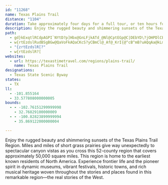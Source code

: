 ```yaml
---
id: "11268"
name: Texas Plains Trail
distance: "1104"
duration: Take approximately four days for a full tour, or ten hours for a quick look.
description: Enjoy the rugged beauty and shimmering sunsets of the Texas Plains Trail Region. Miles and miles of short grass prairies give way unexpectedly to spectacular canyon vistas as you cross this 52-county region that covers approximately 50,000 square miles.
path:
  - gd}kExqtlRCdpAGPI`NYtD?p]Hbx@GnLFjkATd_@Nl@CptEGp@C|DEbYD\?jOHPDlCB|YClwDNd`IOth@ErCo@tHgXp|Ao@|FSnFKjTMpAc@`S_@rfAkBtkHSdqASn^Alo@o@xyBSp[?zQO|O_@lJss@tsJe@tN_A~oDmAllDEzj@_@bnAHtMNfCBzC?nJFn@E~_@]~x@e@l{BS`]e@xwB_@jcA?fYOzY_@nGi@vDu@vDgBxFa]j{@oBfGcApEw@hIQjE}@htCo@fbDe@vwAWfqAaB`bGqBvrJUle@[zGc@xD}@~DoA`E_C`FqElGk`FrbGy_CzsCwd@lj@_ElE}`CtuCczA|gBayAtgB{UbYmAdBgCnF{@dDc@fCS~EGbRssEkB}{@OmFRe]zDiDPac@CsZOsGL}Fj@kXrFmD`@iId@gMJojAKuuBeAyzDuA_nAw@oaE{AsEq@yA]_xBwi@usAg\kI}Bs{@w[gNqFeHuDe^aUeIuEaCeAwDgAuHkA_FO}DBudCdR}GT_SDu`Aa@kmFkAmwJkCwFGiBQmFaAiAc@}EcAmC]mDMkoCgC}yBeBorEuEwlEyDwD_@sCi@sCy@aD{AuCmBghA__AwLqKoBaCgDuFmBsF}AmHa@{DIqEr@y_DTqg@bAgrDIqSz@}nE|DchP[yKmDi_@[eMnAk_FnAg|DR_pAdA_eDyyAw@syA_@iwF{BwVYsl@Cao@e@qeDcAmBKoCe@y@YoLuGoBk@gBSiCFmBb@uB`AaHrEuBn@w@J_EDyZSoC@iANyAXoBt@wHpFwB~@}Cf@mEDsj@QsrEgCunDuBegA_AanBy@smKmGiKKiPsBcG_@od@c@o}@Uw{ImEizAeA_zB{@qDFwDl@_C~@eOnImCnAiE`A}CRe|NgG{fDgBqvCeAe@EsAmAsDr@oGPenB_Awx@x@wdBk@yc@_@_dAW{YB}JQml@a@mgBk@cYYiN]c_CuA_sFkCmtEuAw_@CyzFoBwyKmCuz@e@iYDqg@yAeQWexBq@qiCa@ob@QuHB_xAe@oQ?{AD_J~@qJxBua@jOaw@bZsdDxmA_dAf`@eLdEoGrBoIzAgIj@uABywAW}DMyC]wEmAqH{DugHcqGce@ya@uByAgCqAqM{EwB_AwjFaoBmFgCmF_EqDyDoC{DefA}dBmDgFsDuEuByBuLoKsdA{|@wVqTuM{Naa@sq@uNgWep@iiA{HcMsGuIgi@{p@qHsJgZcg@{EyGuEaFaf@}d@}FiE}DyBsEsBmUgJuLsD}B_@iI_Ayt@eGaGYmEu@oBw@iBaA}CqBeq@mf@aDoBoB_AuDiAwCm@wCSsCGsEXqWzD}Fb@qFWkReDwE_@{b@XaEJwLpAam@nH{Dl@yBj@}EpByp@x]cYtOuBz@kD~@iCd@uBLgTX}Eh@oB`@sRxFoaAvZ_RfGyFtAgD\iEPapBtBkFVwLzA{NpBkEfAwEzBeDhCyCzCcShUaBxAuE~C}B`AmRrGoB`A}DxCoObPoCpBqC~A{B~@ygAfb@eEzBeBrAyC|CiL|OuA~A}AzAcDlB{Aj@gB^sBRgLPqF`@mB\eP`EmF|B}Z~QqGdDsOfEif@|L_p@xUeCbAsChB}EnEkZfb@a_A~fAgCpDaTr]gEdGmDfDgFrCcFjBcDf@eMdAeH`@uBA}CSwm@wKoGgB_j@wRuH_Bq`@iH|D}_@j@_Dv@yCbBoDlXi_@xBcDtAqCpXiw@|@gD^mCPmC?}CK}DsV{jD]gDwHuk@q@gEm@aCcCkGyAmCiBgCmEsEqG{D}g@}XwBqAqBaB}CgEqAsCk@_By@{DSwAUmGHiRZi{COgHa@gIcA{IaHqh@c@wFGeFPoFr@_H`FwUp@aE~@aJf@mJDgBHyqBNqiDh@qaDPek@ParDJ_]?mxAb@ypEJgvCXygCRop@@arB_NrAsgDw@wWBo~AYcfAYsC]cDm@kEgB{b@aXwYcQmFeBcDi@gDWiD?mnA`He{A~Hgs@bEcCPmAVmFzA}ElCswAlcAoAv@sCfA}Ad@yE|@_BLqGDqCEyFD_pASoIRSLgHJukCm@t@khIbAi~GN{PbAw]N}MCs_HEmIiAwPsDcZsQarAu@_Hc@wGS_HA_HN}G^yGr@yG`AoGvAoGheAksDv\ejA|D_Pn@wDn@cFf@eGTaFDmKIkkDD{JIat@Fm|@Igx@D}p@Owy@Hwx@`GeeBjDa_A`E{mAdM_lD^gK^mGlAiKhAgGxAaGbDqJ|BcFdNcVri@_~@~A_DpCyGzBmH|BaKvA{Jj@aJTcHB{MiAqiCkK}`CY{K?sMhEifAfD_v@b@wGh@yFbBaJxDiNfEmM|l@pClC@pHQnd@yAfCP~AVtBt@`CrAxAjAhAjAxc@fi@dNtPdCdCjEnCffArm@~DfB~Bl@xCj@vCRfk@b@nELtDn@dCjAdCxAnBpBt@dAbCnEx@xBfEdT~@vDbA`DhB~DvHvMzOfWfFrFjCfBjBdAvGlCzNfEzbA|WvEt@pCbAfa@xSrCdB`FpElCtD|BnEhU`s@~@jEb@fENlFI`EsErm@c@lDs@rDeB|FwRvd@{@`CcAlFMjBAlEJrCbAxF|H~Yp@tB~B~F|DlI|ArDdArBpA`BzA|AhBbAhBv@nBf@vBVlDE~B[rBi@jF_D|EcElLeLrC{CtEoGzOqX|@eAjAm@|JqApBm@fqAieAtDcEjAyBnA}ChAgFd@iGB_B_@kVOg[iJqPaIsUyQa]?iJnAwGxQkYtn@us@jYcb@~HyG`IoApUwBxLqKxLiOfEwGpP}t@pFiEhYoFhE_DfJ{VpKqKrd@oAppA?vG?hEwBp@}DUsAwG}XBOQyAsEaRoFeSiQ{t@oCeKk@gC{@aF]kDUiGCwd@q@{b@OcXC__@DaREuFUmEc@aDo@qDi@yBuAyD}E}JkQi]uA}C_A}C_AoEYsB_@aFMmEBwBT{AfAeC`CkF`AaAbAG`JF`c@?`FPpE^hD`@\P~A?jCSlDe@p[mGb@WhEm@~BWvBGzDPbh@tGb~@dJdX`C~]`GxC~@~ShIrBj@luAtVviA|SbPtB~MdCtC^|AD`OsAfCw@hB{@~\sSrDuAhh@{IzGmAhCq@nCqAtZ}ObC_AxBa@|J}@hEAtSzA`Nh@`{@rCb[f@jBCpBIvDq@rb@{IhC_@te@yBxa@DrAE~C_@zBk@pAm@rQaK`UcP|GuFxOyRxJcJtD_DdRuMdCsA`Cs@dB]vTuB|EQba@jAjEDxrAgLd^sDxBQjIMjtAm@fuBIl|Ca@z{D|@|sAQ|b@DxAi@tPuKdPuJtHzSd@fAj@d@p@Xl@FtSB|GtQdPxd@|CnI?^RjA`BnG`Rd}@jBpHzE|TnApH`X|pApLpi@rF|XvV|jA|E~Tn@~BzJfe@nJ|c@n@tEjm@ttCtDnQfB~F~@dEhGxZbMdk@x@nEp@jFlDdPfBfKjxCxoNlDjOrXrqA`Hb^pLth@bd@xwBvFrV|GbXhFzVxMno@bAhFlDlUhCdMlf@l}BnFdX`YlsAtH~Z~D`NlDxItIbQxBrF~BlHxM`n@~@hFjOliAfEvWtTbbBNfBB`F[lEwArIeBfIc@xCe@rGC~AJf@GrkBNvpEW`b@BfOKzNDbOf|@|Jb_A`LvCvA`DxCnAh@bWdDlu@lIhT?tCVvDz@xAr@bUrNbA`AlBpC~@tBX~@t@pEHfF?td@TvDl@|DpArEfOpb@jAzCvD`LbEfIhB`D`G~HbEdE`j@td@hS`PlTzQ`_@rYnSfQhn@zg@l|@vs@fGxEhu@|`@rJtDtHlBbFdAd_Ffn@z[~DrHr@rVX~}@Kz{DVfYmA|Sh@bf@?lc@[xw@Z[m{A?iTXaVYid@Zgm@[il@?a^[{Wv@mKw@mcA?si@
  - w{rtEzdslRudBSgBGw@QaVoFkAQaCKcS?yCBmCl@_Af@_KrI{@^cB^mB?uAQqAa@kLmFcLsEqIsBcCQgDRe@PmTrIiB^yCRktB?ciAKkLD_Hv@cEFynARy@kACoHKilF?ssGFqf@GkeEOuBYeBS}@}@mBk@_AuAyAs@i@iB}@cCe@yAGe^FyBUcCkAsBeBsAsBm@yAi@eCWaCCs@oAwbKYi~C?}m@[q{A[wpE[caCAizAm@eeCUsmBIoIg@uaE_AmdEKc|CIq{@B}Pg@u{E|PUv_Aa@~cBYna@YttBk@lbAk@pqCa@niAm@rkBQhpHaBptBYlvA_A|BJzARrBj@bBt@|ApAlf@zj@tCjCbAl@xCz@jWpCdC~@rAhAlAnBdAfD`DlWn@jDl@xB~CzIt@dCxAjOh@xCr@jCbDnHx@~AxAlBxAlAhVjMzE`Dp[~U~A|@jHlCzOzEz_An[vEfBhD~BvM|NhA`BnD|GhEpGnAxAv@j@dCdAxAVlAChCYbCq@`EoB|C_CpCaBfAWrBE~C^pGrCrRnH`CnAzBrBxBlDnAzDxMlf@nAvCpBnCp@j@|BjAtVhJfCjAnMvI`k@~e@tD~BdK~EtJzF~Br@fC^~DDv\eBvK_@zB\lEzAz@JlAD|E]`BJ~M`D`Bn@b@ZnAxAt@vAdAnDfBnIb@lAlAhBxBlAz@LpADbEe@xAGx@FxAf@t@n@nKjKjCvAjCf@z@?bCEtfCiMxNMbf@DnoCEdnGDpfBs@b`C]lCm@xAs@jAy@fBsB|DmHbBgBj@c@lAm@bBa@hDS|~Fw@pqBa@rR@~mEg@xDd@tMvDr@NtAE|A]hBgA`X{WnDwFzY_l@t@mAlAmAfKyGrBeAnCa@hJe@`Cs@bAg@lAcA~BsDxBsFfCgFbt@iqA^eAn@_CViDMc`BTyCp@mCpAqCnByBjCuAtBk@lAEf|@GpiCq@ht@By@y~Hb@uLd@sFxAaL~RyaAh@_EXeJE{}A?mx@DyAXoDn@kDrz@kiEQKDgCI{Q[_pHWwfCOs}DQsgACsf@EuISeCeBqKw@eCiGuO}FcPs@wB]yBAoDXgCtAwDrCcEh@kAXkB@_AOgBa@sAmCuFqCkE[gB?yBrAsN?y@OmAs@{AiDsCi@w@_@aAg@sDGwADuBTmAr@wCDi@OiEu@cFYsF^mChA_ER_C@y@Ea@y@eBmC_As@mAWgAQmBw@yFYyAgBaEoB_He@aCGkCVmBxBgIrA}KJmDCwEa@uFgDgUgHa`@cE}XcBmMqEgXaAwEm@eB_BiDkI{Oi`@{q@qLwUaFyHyHoOsWse@qc@cw@ig@c~@mKwQwAaDeCsEaEgG_@_@cDyBuLkF}{@mX}CkAyC_BuP}Lqu@yk@iDsC_DeEwHcN}A_EiAcEa\{wAoMmj@k@aBm@sAyAcCcB{AgAs@wB_A}UsIG[Ho@`BYnAc@dBqAv@eA|IoRtEuKdAyDt@{Db@gEdAsPb@gDhAiFx@mC`\o|@|CmEhBgBxQuIhEsClDkD`HgKnAkAlAo@lBi@~BGhZdCxMW|Iv@lDK`HmB~QyH|B[zH@hEgAdGeCxYgNbAUbBOfBHz@L~@^dAp@`W|UlG|IpAv@jBt@`CThBKlG_Bxu@aXhEi@|C@vDXnBb@hBr@vDtCvDxEfNbOxCdBvCp@xAHbC?z[u@`Ig@~s@mK|TmDnBk@nEmB`EsCdFaE~C_Bzs@uVnIuBnAQve@gChFm@nBc@|Bu@lEoB`j@mX~AsAlCwChC}D`HyLx@kAhDgDvh@a]j_Aml@hA_AhBsB`AkBnMk^XmAre@SjY@p^MrR@|g@SjPDtBPpCd@xlDzq@jDh@~G\f~@y@lnAk@fg@m@p]QjGSveBqRbbE{`@zHg@`JJjhBlHlD?r{A{Ihf@mCjJ_@pFl@tTxGd[vJvDv@~BT`IC`q@kEly@m@fZElEX`Ed@tVzDjIdAr`@zJ`Er@`BLrOOdj@oA~N[zCY~Be@dBy@bPcLlBcAhBm@rBa@vJQjgCg@jgBo@byBc@bFEhCOb@IfFeCdLmIrdCmnBh^eX~z@gq@xr@si@bnBo{A~c@a]fDyCjFsDhFkBvBMtu@_@re@f@b}CM`OLrERxAPlA^tPhHlRpKjtBzgArE~AlDx@nQlDhZ`FzDd@|mBEjHGnTgArB@~BXhEzBtNjN`CnBh@d@hCx@nD`B`EpEbVpZcGfJMn@mKrMmOtSeBzCk@`By@|DSbD?rp@RfcAFrqBOrD_@pCo@rCiDhJ_AfGMjDu@rc@d@xWVjDz@zEdKhXhArDhAfF^zCXjFdAzhIN`rCS`PeB|WCxBLb|DGrC_@rCu@pC_AlB}B|BkKpGiBxBy@~Ao@hBYxAOhBOfEuAzcAnc@D|DPrEdAnBr@zElC~DfBfEdAfl@lC~\pAfPNdj@xAjeAgA|wAGfo@`@d_@p@xBFjP~AjK?vNFnqDO|~@Nzu@pBt~@?x@~UztGv@`uFw@tg@?nR~zAnB~e@fCnZ|BzU`AfFtAzEtc@ppAbAfE^lCX~CNtIt@nrBHrC~Gll@`@hFT~Fh@lHbB|PbA`IbCnMnAfI|BfSfFj_@TzDIhw@ZjG|@bGrS||@nOho@j@pCn@bELrM?luCOlKQ`C}@lCcAtBwG`Ly@~CYdCBjTvm@At[J|Je@byB?|wCWjgCl@ftDC`[FvOGzyA@xCXdCdApAfA~@dA|DbHbBjBtAdAnAj@`B^xBLnAEt]uDbCc@xBy@hA_Axc@oi@bFeHvBoGxFoS~@eBx\}l@j|@a|AnCgEx@y@bCaBpAi@zCc@|lAq@l~BeBbD_@hEuAxPsIbCs@hBQrBBbCf@fJlF|Bz@fEbAvKr@xSPd|BuAziBsAl}@{@lDCtCVlCj@fDrAvOtIlwAbx@xcAll@x[hQ|r@xa@bHfDvA|@dBrAbrDxqDvA~ApLjQbC~ClDlDtBrA|BdAfEdA~ChAhp@|YbJpDfH`DvBjAvDzCnAvAp[vh@hBvEjLld@~@xC|@xBdBzCfCzCnC|BbuAvz@dBrAb@j@v[hj@vDfHlGnKp}@b~AvYfi@lF~HrZ~a@ve@tp@|J`N`E~DdeAbw@pI`G`Bx@jEtAzCb@nUFvDXvE~@nTlFzMnDlBv@dCrApBxA`NtNxCxBdGdC|j@bRvEfBbBPr[IvGH|B@Fba@dI?BpW~s@GhAHxA\tAl@fAp@fWrU|KjLzH|Gx@~@hNxRtEzCvHzDlBpAlAdAnTdUhAvAfS`[rDpEbErDpKzHfUzOrCrAbD~@~AR`WM~UFjFGl|@}GzfBwNfFM|C?|Fj@xCl@hNtD~Ej@tBJhVLbGErb@eArHG|CDlEXtOxBhCL|HLtKMzEe@jQmCnFq@hHYfJG|Xm@`CYpJeBbFa@lzAwFf_AoKftCoXpGAnDR`C\~Bb@bEjAfXdI`GnC|ExDn`@|^fIlHhDlChAt@lGfDrCjAtL~DfFzB`JxFjPhOpY|ZbNnNhDzClFvDfVfNvKzFzJfGzHzG~@~@zIvLzBdC`WbVfHjGrAz@xB~@xB`@vDPrCAbm@}G`mAoFfE_@fF{@lvAu[|`AcU~yAka@ns@qOlyAe\zgC_l@pQoEdEo@dEMrCJfEd@|DfA|B~@dDjBdEhDpP|SbbD`dEvBfChC~BvErCvCjArCr@~Cd@zBLdGC`Dc@~u@_Q~PiElu@uPzFmAdD]bDLlDj@|r@tXfBd@lD@tAQpWoG|DbWb@lEElEg@~Eo@zC_BfEqAzBeAvAgDtCcBbAmEnBuA~@_C|BwBzC_BzDs@vCe@zCSvCHtG|@bWbLvxCzRnmFtCpw@`G~vEkz@jCiHf@gi@vNs`@nRcK`D}g@dMgDjAkOnGqElDmKfJsQtPua@pWmDzAmEvA{xBlf@qsDtx@wD`AU?ch@nLeAv@q@~@etAb[}aCri@_hCri@{jG?g`H?_qGcEwxD`BujM?HvvEEjcBJzIgwDSg~Aw@yqDDmEYgE_AgDYi_AMyADkIzAcCX_t@BgGZoBX{Cv@oU`J_LxEgFrAiFr@cEFmkCDee@RsBGwP?kCn@oC|AwB`Ce@~@iAjDc@rFNdiCCtAQ~Bg@nCg@xAs@vAaUv[wNzRaIgJqJmOqHuHou@{z@}FgGgFaFmzA{nAekAw`Aa{BakB{a@}\qY}Vs}AaqAmD_CqF{ByFkAgDSyg@EsDPiIx@u@?cFj@uHx@wk@t@yb@PmQ|BgT~C}c@|GgF~LkG~L_MlV{KbS{^?ck@b@{l@b@_s@?afAb@kGjBcEpDwErDaIb@mCQmLaDuzAyA}q@?a\wAsUiIs{A?ZhtH_Tx[w@bE[zrAp@zOkbA`@gEPsCf@yDpAiAl@kIxFsClAsEjAcDX}t@I_^YeTRot@JHlL@xbAhAr~IbRfOxBrBzJzHHV|KbJ`BxAtBjC`DlFxAtDn@xBhTbw@r@~Ct@lGLdCJbIr@nu@JzBAhPJxJO`@EpAI|OJ^BxCEv[Hh\
  - "{zrtEzdslR[?"
  - w{rtEzdslR?[
websites:
  - url: https://texastimetravel.com/regions/plains-trail/
    name: Texas Plains Trail
designations:
  - Texas State Scenic Byway
states:
  - TX
ll:
  - -101.855164
  - 33.577808000000005
bounds:
  - - -102.76151299999998
    - 32.76829100000009
  - - -100.82823899999994
    - 35.869122000000004

---
```


Enjoy the rugged beauty and shimmering sunsets of the Texas Plains Trail Region. Miles and miles of short grass prairies give way unexpectedly to spectacular canyon vistas as you cross this 52-county region that covers approximately 50,000 square miles. This region is home to the earliest known residents of North America. Experience frontier life and the pioneer spirit in dynamic museums, vibrant festivals, historic towns, and rich musical heritage woven throughout the stories and places found in this remarkable region––the real stories of the West.

